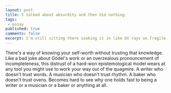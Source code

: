 ```yaml
---
layout: post
title: I talked about absurdity and then did nothing. 
tags:
 - essay
published: true
comments: false
excerpt: I'm still sitting there soaking it in like UV rays on fragile skin. But now the day lasts ten or fifteen hours, not eight. I fear there's a tumor somewhere.
---
```

<!-- I talked about absurdity and then did nothing. I'm still sitting there soaking it in like UV rays on fragile skin. But now the day lasts ten or fifteen hours, not eight. I fear there's a tumor somewhere. -->

There's a way of knowing your self-worth without trusting that knowledge. Like a bad joke about G&ouml;del's work or an overzealous pronouncement of incompleteness, this distrust of a hard-won epistemological model wears at any tool you might use to work your way out of the quagmire. A writer who doesn't trust words. A musician who doesn't trust rhythm. A baker who doesn't trust ovens. Becomes hard to see why one holds fast to being a writer or a musician or a baker or anything at all.
